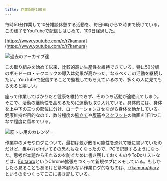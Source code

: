 ```yaml
---
title: 作業配信100日
---
```

毎時50分作業して10分雑談休憩する活動を、毎日6時から12時まで続けている。この様子をYouTubeで配信しはじめて、100日経過した。

[https://www.youtube.com/c/r7kamura](https://www.youtube.com/c/r7kamura)

![](https://lh3.googleusercontent.com/docs/ADP-6oFybZ4TRjhGboZAbuCzj3lHycEgKJvPWvG3FN53VLP9LKe-6wEfv684IDp3rc_smvCkvzfb739XbEr31pFhSH1XgCIwVBl0JH5GdkvO-BhA2Uc5YAPrVzJJ_1Y5ypP_d159C5qZU_uKvR_dMIFeM7piSmMs4_PpKJLMVDwf2n8bH0CHajNKGysy4GhQnkJhdPk4DP9WojstfPPpsAQwCqxSp7vngYyYJZyZ_aRJ4KOYoo1OxjCpScIf7WcV21e88KdynGTRG1JJYZCqVg1s5rEZzgZeVNxAuimt294BBZ04fMGzfOh0pkRGPi-U6688xJvdoVXQ_NlMjLolSfxdCNxxNtcteuk179d-zrQFMipLcjdLMs9F_xdnepb9edsj6DlkH_wBRnKA-3uo8wwNAYRntWEJ4FXV5uSzg7eE81AoxKTg_HRd8L2_ZRyg6pQDhPvpbpmBBgedBuXmJ2qBXr5yNYeOjDY-1QMJ9LdcDuidBZS7E8Gj-pLy32dnAWFo4MMU3ucVph5KPof1lL60ornP0sG15-GFqTPzhUPPI82zbnCAuNn8anptdo5gT6JnVeIM-NHnofbXweH1R5JxPPAqhhJu270BRTCGIBTgxRjKyIehiF_dpeQyThrN2eo1udG-tA6Hhw4wYh--g5owAHW7SCW7mOYkJ5Th2I1nNnfIvm8qAAWIpCIPLknf-RV_iQx98ZsIpKO4vfQUowvOM3HQy0pGL0zzggWLZXpQTj_b-E-8EdHav5QQ2d0gLaH4G4607GcNHKGaIYDHrgb3pJ0sWxQ2xx9G5YW0XV3xjiWHhRzkD3U9rO-cRxxqjgoejB5k_5JsyWKz9I1ECMR1bBFcfg4EaqA8SePktC4emr7NHX-1UzNDPKmOsUSQvaOe4X9L8DK_QaIq47nLbrg-a6iPxfSUm8kOJI85rUPD8axoilk-lyWwSmYZb5zjaNfGb4JvUAZBsgw2cojy36QURh63yPaXTLNt12Zspb9SAKW3nrxX9WdjIbhMEC9kKR9UyylqkRMiA0jPGieCHrfGU18VfrDvKuwKyHIahvhgMj5C3Gz4MRq2U2x9xDz_PTy8blmU6y8prpuimaq6cmfYLTCKacsmRO9sIXR57iqIjDNqeF7XMmX2qDbOXpsGIHjqnh2i8m8ekhfCBGAZS5CWN7MJe8Tc9QdN41TEiThO0rovZ1kNWdNZT9uA-wee5GdPUh9-9GDnUGVlfAnXBAM42wU5gv55dT38B3pP4Nr5EmeXBCcBMQ "過去のアーカイブ達")

この取り組みを始めて以来、比較的高い生産性を維持できている。特に50分版のポモドーロ・テクニックの導入は効果が高かった。なるべくこの活動を継続したい。YouTubeで配信することで監視してもらえているので、多くの人に見てもらえると嬉しい。

座って作業してばかりだと健康を維持できず、そのうち活動が途絶えてしまう。そこで、活動の継続性を高めるために運動も取り入れている。具体的には、身体を上中下の三つの部位に分け、ローテーションさせながら身体を動かしている。健康維持が目的なので、数分程度の[腕立て](https://www.youtube.com/watch?v=AL6KJ4gPx0c)や[腹筋](https://www.youtube.com/watch?v=RXlnM5K6vMc)や[スクワット](https://www.youtube.com/watch?v=LOuh44mpQRg)の動画を1日1つこなす程度に留めている。

![](https://lh3.googleusercontent.com/docs/ADP-6oEUMjKzRCWZF3_Hprg2wdRDVMlX3Hx-dQlgw7preTc7iP23y7l5cvuch70uf_3yRQhYh8jZHimgtCLD_tzX6U6zR-qZR3QPujJ0laxFJsZaOkhg6dDI4NcMlZzu8DyNoi-k7sFWwBFv8Kd7Rli2SQo-tphZ8dgX4Jjnhz3dJ8aHknfdnmtVG8pR2hXlAe14oGGcmWCpcQU6DiCUvjpmm_TsfK3N4dLYsZB9Psd21r-c-Sfrd8OOx5VJM2wkt65KVVe68AGIRifFgKGWAs68DNriZk1HGl3QB6QWayRa-UgayEJInSZahLjHzt8d1AY6qQVAoXqMBWe_6Wu_9j8cQVVrl0ibpY4fClkJXHVfcECCghjPaD41FQQegDQraKbg0VvtAbcat50d2Cf6PSYGQUiCQoHeMpl5st8qb4Jd6v53PMRTfsV-VGXkjXCsdtFtz31CvVdkmCbhaCJog1doi9r8sqMNPn_-JZfsokhjaG1jeWp0ywnGjBVrGHzpiBkr1GdXPsZE9w78yB8iLvUlAPDzate7Y3WWbPMvI9KkjVSMw_z7UzYNvUDmSGmH29949xTWYLoy7u5XCKL09TsSrVJ65w2iPO7d0QQbtCnfhFcxB5FP0TcaRj4riIsUGEb-voCTAajjDQ_LHmLtAclXJYP_QiyCmBAbDnE3EYD5O1DyvHBoRELYFEonYghlwxNKCV8BVF_ubnA2XMrd2sE5H7qknTSKgW7fFM_HuY4jsDGr07LpzkqzSgG38n2IBz0sI8HCE8ia-7C778nwOjJQ4u9fH3JNCk4kEmcRZuSctedAeXxAUhFf4eEHXhrZPcQ7uoxqQUuyNA86W33DiiL4PvlB1gC9nrHOSJToe710xF84e3rHGDEZT1bcjaX3hejZivD5EVKM6X_kOT-zkm8EPfkcK_SXFT775ChGkEjwWhEv0GQYdeRyWPh8GohT00bqhpoyZe1g20yCgCWpBArc62n-b_tbTPl3nU2C8liwFrCnatLXbrRf81ppAnnZE5v2PolSy-j6e7cFJncO4YJ1Oq-8mCMWVSS8aXZkebdG53XfhGS6nywUtsFEJFV6o9cO9uP0XTZxE2U855aVToOEs5MWQk1VISDN2Ok7__RGByt4nXBocudrQggSX4dDGkzCR7XDb7cA5nI4eS5CS5V2uX9OT-HPTgV9iFBjCIL6dGHLwhuKRM2nHj0kF3urIwCf-2S2D8WDi4FckM1SeCPg7cNbOetjwIgQ9gMtUSwstFeRqezy "筋トレ用のカレンダー")

作業中のメモやログについて。最初は気が散る可能性を恐れて紙に書いていたのだけど、集中力が付いてその恐れもなくなったので、PCで記録するようになった。思考が本題からそれるのを防ぐために書き残しておくものやToDoリストなどは、[Editabro](https://chrome.google.com/webstore/detail/editabro/eodgdnjgkjjlohklhoaapfhghgcoihmf)というChrome拡張をつくって新規タブにメモしている。もしかしたら見ることもあるけど基本顧みない作業ログ的なものは、[r7kamura/diary](https://r7kamura.github.io/diary/)というのをつくってここに書き記している。
